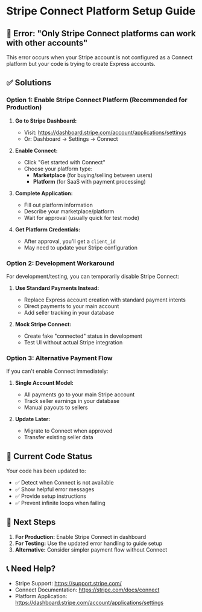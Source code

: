 # Stripe Connect Platform Setup Guide

## 🔴 Error: "Only Stripe Connect platforms can work with other accounts"

This error occurs when your Stripe account is not configured as a Connect platform but your code is trying to create Express accounts.

## ✅ Solutions

### Option 1: Enable Stripe Connect Platform (Recommended for Production)

1. **Go to Stripe Dashboard:**

   - Visit: https://dashboard.stripe.com/account/applications/settings
   - Or: Dashboard → Settings → Connect

2. **Enable Connect:**

   - Click "Get started with Connect"
   - Choose your platform type:
     - **Marketplace** (for buying/selling between users)
     - **Platform** (for SaaS with payment processing)

3. **Complete Application:**

   - Fill out platform information
   - Describe your marketplace/platform
   - Wait for approval (usually quick for test mode)

4. **Get Platform Credentials:**
   - After approval, you'll get a `client_id`
   - May need to update your Stripe configuration

### Option 2: Development Workaround

For development/testing, you can temporarily disable Stripe Connect:

1. **Use Standard Payments Instead:**

   - Replace Express account creation with standard payment intents
   - Direct payments to your main account
   - Add seller tracking in your database

2. **Mock Stripe Connect:**
   - Create fake "connected" status in development
   - Test UI without actual Stripe integration

### Option 3: Alternative Payment Flow

If you can't enable Connect immediately:

1. **Single Account Model:**

   - All payments go to your main Stripe account
   - Track seller earnings in your database
   - Manual payouts to sellers

2. **Update Later:**
   - Migrate to Connect when approved
   - Transfer existing seller data

## 🔧 Current Code Status

Your code has been updated to:

- ✅ Detect when Connect is not available
- ✅ Show helpful error messages
- ✅ Provide setup instructions
- ✅ Prevent infinite loops when failing

## 🚀 Next Steps

1. **For Production:** Enable Stripe Connect in dashboard
2. **For Testing:** Use the updated error handling to guide setup
3. **Alternative:** Consider simpler payment flow without Connect

## 📞 Need Help?

- Stripe Support: https://support.stripe.com/
- Connect Documentation: https://stripe.com/docs/connect
- Platform Application: https://dashboard.stripe.com/account/applications/settings
